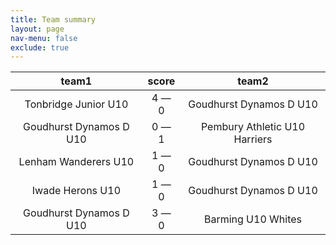 ```yaml
---
title: Team summary
layout: page
nav-menu: false
exclude: true
---
```




|          team1          |    score    |             team2             |
|:-----------------------:|:-----------:|:-----------------------------:|
|  Tonbridge Junior U10   | 4 &mdash; 0 |    Goudhurst Dynamos D U10    |
| Goudhurst Dynamos D U10 | 0 &mdash; 1 | Pembury Athletic U10 Harriers |
|  Lenham Wanderers U10   | 1 &mdash; 0 |    Goudhurst Dynamos D U10    |
|    Iwade Herons U10     | 1 &mdash; 0 |    Goudhurst Dynamos D U10    |
| Goudhurst Dynamos D U10 | 3 &mdash; 0 |      Barming U10 Whites       |

 <br /><br /><br />